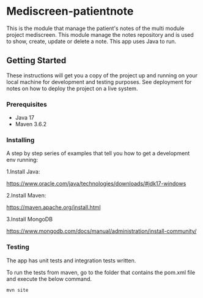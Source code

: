 # Mediscreen-patientnote
This is the module that manage the patient's notes of the multi module project mediscreen.
This module manage the notes repository and is used to show, create, update or delete a note.
This app uses Java to run.

## Getting Started

These instructions will get you a copy of the project up and running on your local machine for development and testing purposes. See deployment for notes on how to deploy the project on a live system.

### Prerequisites

- Java 17
- Maven 3.6.2

### Installing

A step by step series of examples that tell you how to get a development env running:

1.Install Java:

https://www.oracle.com/java/technologies/downloads/#jdk17-windows

2.Install Maven:

https://maven.apache.org/install.html

3.Install MongoDB

https://www.mongodb.com/docs/manual/administration/install-community/

### Testing

The app has unit tests and integration tests written.

To run the tests from maven, go to the folder that contains the pom.xml file and execute the below command.

`mvn site`